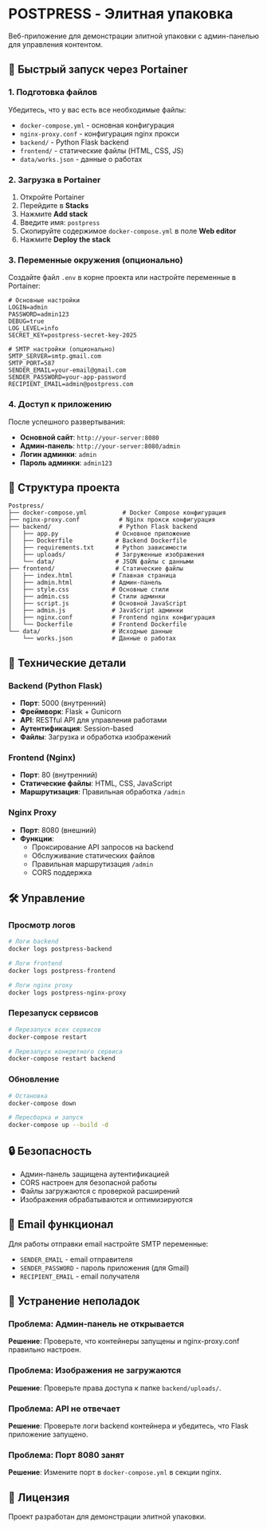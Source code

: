 # POSTPRESS - Элитная упаковка

Веб-приложение для демонстрации элитной упаковки с админ-панелью для управления контентом.

## 🚀 Быстрый запуск через Portainer

### 1. Подготовка файлов

Убедитесь, что у вас есть все необходимые файлы:
- `docker-compose.yml` - основная конфигурация
- `nginx-proxy.conf` - конфигурация nginx прокси
- `backend/` - Python Flask backend
- `frontend/` - статические файлы (HTML, CSS, JS)
- `data/works.json` - данные о работах

### 2. Загрузка в Portainer

1. Откройте Portainer
2. Перейдите в **Stacks**
3. Нажмите **Add stack**
4. Введите имя: `postpress`
5. Скопируйте содержимое `docker-compose.yml` в поле **Web editor**
6. Нажмите **Deploy the stack**

### 3. Переменные окружения (опционально)

Создайте файл `.env` в корне проекта или настройте переменные в Portainer:

```env
# Основные настройки
LOGIN=admin
PASSWORD=admin123
DEBUG=true
LOG_LEVEL=info
SECRET_KEY=postpress-secret-key-2025

# SMTP настройки (опционально)
SMTP_SERVER=smtp.gmail.com
SMTP_PORT=587
SENDER_EMAIL=your-email@gmail.com
SENDER_PASSWORD=your-app-password
RECIPIENT_EMAIL=admin@postpress.com
```

### 4. Доступ к приложению

После успешного развертывания:

- **Основной сайт**: `http://your-server:8080`
- **Админ-панель**: `http://your-server:8080/admin`
- **Логин админки**: `admin`
- **Пароль админки**: `admin123`

## 📁 Структура проекта

```
Postpress/
├── docker-compose.yml          # Docker Compose конфигурация
├── nginx-proxy.conf           # Nginx прокси конфигурация
├── backend/                   # Python Flask backend
│   ├── app.py                # Основное приложение
│   ├── Dockerfile            # Backend Dockerfile
│   ├── requirements.txt      # Python зависимости
│   ├── uploads/              # Загруженные изображения
│   └── data/                 # JSON файлы с данными
├── frontend/                 # Статические файлы
│   ├── index.html           # Главная страница
│   ├── admin.html           # Админ-панель
│   ├── style.css            # Основные стили
│   ├── admin.css            # Стили админки
│   ├── script.js            # Основной JavaScript
│   ├── admin.js             # JavaScript админки
│   ├── nginx.conf           # Frontend nginx конфигурация
│   └── Dockerfile           # Frontend Dockerfile
└── data/                    # Исходные данные
    └── works.json           # Данные о работах
```

## 🔧 Технические детали

### Backend (Python Flask)
- **Порт**: 5000 (внутренний)
- **Фреймворк**: Flask + Gunicorn
- **API**: RESTful API для управления работами
- **Аутентификация**: Session-based
- **Файлы**: Загрузка и обработка изображений

### Frontend (Nginx)
- **Порт**: 80 (внутренний)
- **Статические файлы**: HTML, CSS, JavaScript
- **Маршрутизация**: Правильная обработка `/admin`

### Nginx Proxy
- **Порт**: 8080 (внешний)
- **Функции**: 
  - Проксирование API запросов на backend
  - Обслуживание статических файлов
  - Правильная маршрутизация `/admin`
  - CORS поддержка

## 🛠️ Управление

### Просмотр логов
```bash
# Логи backend
docker logs postpress-backend

# Логи frontend
docker logs postpress-frontend

# Логи nginx proxy
docker logs postpress-nginx-proxy
```

### Перезапуск сервисов
```bash
# Перезапуск всех сервисов
docker-compose restart

# Перезапуск конкретного сервиса
docker-compose restart backend
```

### Обновление
```bash
# Остановка
docker-compose down

# Пересборка и запуск
docker-compose up --build -d
```

## 🔒 Безопасность

- Админ-панель защищена аутентификацией
- CORS настроен для безопасной работы
- Файлы загружаются с проверкой расширений
- Изображения обрабатываются и оптимизируются

## 📧 Email функционал

Для работы отправки email настройте SMTP переменные:
- `SENDER_EMAIL` - email отправителя
- `SENDER_PASSWORD` - пароль приложения (для Gmail)
- `RECIPIENT_EMAIL` - email получателя

## 🐛 Устранение неполадок

### Проблема: Админ-панель не открывается
**Решение**: Проверьте, что контейнеры запущены и nginx-proxy.conf правильно настроен.

### Проблема: Изображения не загружаются
**Решение**: Проверьте права доступа к папке `backend/uploads/`.

### Проблема: API не отвечает
**Решение**: Проверьте логи backend контейнера и убедитесь, что Flask приложение запущено.

### Проблема: Порт 8080 занят
**Решение**: Измените порт в `docker-compose.yml` в секции nginx.

## 📝 Лицензия

Проект разработан для демонстрации элитной упаковки. 